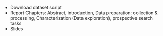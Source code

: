 * Download dataset script
* Report Chapters: Abstract, introduction, Data preparation: collection & processing, Characterization (Data exploration), prospective search tasks
* Slides
